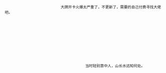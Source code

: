 



                                   
                             大牌开卡火爆太严重了，不更新了，需要的自己付费寻找大佬吧。











                                        当时轻别意中人，山长水远知何处。
                                        
                                        
                                        
                                        
                                        
                                        
                                        
                                        
                                        
                                        
                                        
                                        
                                        
                                        
                                        
                                        
                                        
